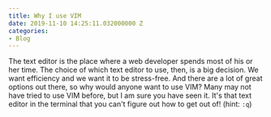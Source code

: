 ```yaml
---
title: Why I use VIM
date: 2019-11-10 14:25:11.032000000 Z
categories:
- Blog
---
```


The text editor is the place where a web developer spends most of his or her time. The choice of which text editor to use, then, is a big decision. We want efficiency and we want it to be stress-free. And there are a lot of great options out there, so why would anyone want to use VIM? <!--more--> Many may not have tried to use VIM before, but I am sure you have seen it. It's that text editor in the terminal that you can't figure out how to get out of! (hint: `:q`)


 
